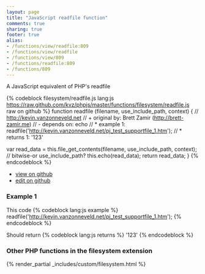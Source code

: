 ```yaml
---
layout: page
title: "JavaScript readfile function"
comments: true
sharing: true
footer: true
alias:
- /functions/view/readfile:809
- /functions/view/readfile
- /functions/view/809
- /functions/readfile:809
- /functions/809
---
```

<!-- Generated by Rakefile:build -->
A JavaScript equivalent of PHP's readfile

{% codeblock filesystem/readfile.js lang:js https://raw.github.com/kvz/phpjs/master/functions/filesystem/readfile.js raw on github %}
function readfile (filename, use_include_path, context) {
  // http://kevin.vanzonneveld.net
  // +   original by: Brett Zamir (http://brett-zamir.me)
  // -    depends on: echo
  // *     example 1: readfile('http://kevin.vanzonneveld.net/pj_test_supportfile_1.htm');
  // *     returns 1: '123'

  var read_data = this.file_get_contents(filename, use_include_path, context); // bitwise-or use_include_path?
  this.echo(read_data);
  return read_data;
}
{% endcodeblock %}

 - [view on github](https://github.com/kvz/phpjs/blob/master/functions/filesystem/readfile.js)
 - [edit on github](https://github.com/kvz/phpjs/edit/master/functions/filesystem/readfile.js)

### Example 1
This code
{% codeblock lang:js example %}
readfile('http://kevin.vanzonneveld.net/pj_test_supportfile_1.htm');
{% endcodeblock %}

Should return
{% codeblock lang:js returns %}
'123'
{% endcodeblock %}


### Other PHP functions in the filesystem extension
{% render_partial _includes/custom/filesystem.html %}
